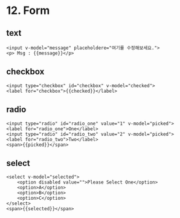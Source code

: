 # 12. Form

## text

```HAML
<input v-model="message" placeholdere="여기를 수정해보세요.">
<p> Msg : {{message}}</p>
```

## checkbox

```HAML
<input type="checkbox" id="checkbox" v-model="checked">
<label for="checkbox">{{checked}}</label>
```

## radio

```HAML
<input type="radio" id="radio_one" value="1" v-model="picked">
<label for="radio_one">One</label>
<input type="radio" id="radio_two" value="2" v-model="picked">
<label for="radio_two">Two</label>
<span>{{picked}}</span>
```

## select

```HAML
<select v-model="selected">
    <option disabled value="">Please Select One</option>
    <option>A</option>
    <option>B</option>
    <option>C</option>
</select>
<span>{{selected}}</span>
```